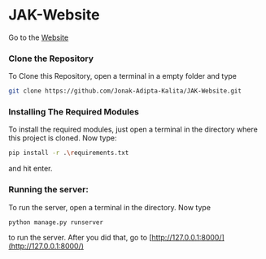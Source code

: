 # JAK-Website

Go to the [Website](https://jonakadiptakalita.herokuapp.com/)

### Clone the Repository
To Clone this Repository, open a terminal in a empty folder and type 
```bash
git clone https://github.com/Jonak-Adipta-Kalita/JAK-Website.git
```

### Installing The Required Modules
To install the required modules, just open a terminal in the directory where this project is cloned. Now type: 
```bash
pip install -r .\requirements.txt
``` 
and hit enter.

### Running the server:
To run the server, open a terminal in the directory. Now type 
```bash
python manage.py runserver
``` 
to run the server. After you did that, go to [http://127.0.0.1:8000/](http://127.0.0.1:8000/)

